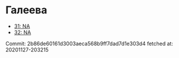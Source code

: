 # Галеева
- [31: NA](31.md)
- [32: NA](32.md)

Commit: 2b86de60161d3003aeca568b9ff7dad7d1e303d4
 fetched at: 20201127-203215

